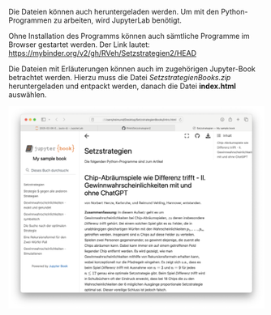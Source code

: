 Die Dateien können auch heruntergeladen werden. Um mit den Python-Programmen zu arbeiten, wird JupyterLab benötigt.

Ohne Installation des Programms können auch sämtliche Programme im Browser gestartet werden. Der Link lautet:
https://mybinder.org/v2/gh/RVeh/Setzstrategien2/HEAD

Die Dateien mit Erläuterungen können auch im zugehörigen Jupyter-Book betrachtet werden. 
Hierzu muss die Datei *SetzstrategienBooks.zip* heruntergeladen und entpackt werden, danach die Datei **index.html** auswählen. 

![Alt-Text](JupyterBook.png)
